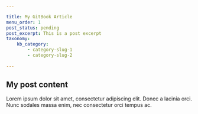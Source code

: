 ```yaml
---

title: My GitBook Article
menu_order: 1
post_status: pending
post_excerpt: This is a post excerpt
taxonomy:
    kb_category:
        - category-slug-1
        - category-slug-2 
        
---
```


<!--
Title: My GitBook Article
Description: This is a description for SEO purposes.
Canonical: https://your-site.com/my-gitbook-article
-->

## My post content

Lorem ipsum dolor sit amet, consectetur adipiscing elit. Donec a lacinia orci.
Nunc sodales massa enim, nec consectetur orci tempus ac.
